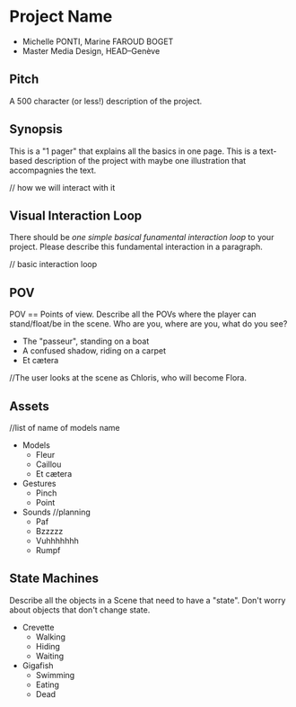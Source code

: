 # Project Name

- Michelle PONTI, Marine FAROUD BOGET
- Master Media Design, HEAD–Genève

## Pitch

A 500 character (or less!) description of the project.

## Synopsis

This is a "1 pager" that explains all the basics in one page. This is a text-based description of the project with maybe one illustration that accompagnies the text.

// how we will interact with it

## Visual Interaction Loop

There should be _one simple basical funamental interaction loop_ to your project. Please describe this fundamental interaction in a paragraph.

// basic interaction loop

## POV

POV == Points of view. Describe all the POVs where the player can stand/float/be in the scene. Who are you, where are you, what do you see?

- The "passeur", standing on a boat
- A confused shadow, riding on a carpet
- Et cætera

//The user looks at the scene as Chloris, who will become Flora.

## Assets

//list of name of models name

- Models
  - Fleur
  - Caillou
  - Et cætera
- Gestures
  - Pinch
  - Point
- Sounds //planning
  - Paf
  - Bzzzzz
  - Vuhhhhhhh
  - Rumpf

## State Machines

Describe all the objects in a Scene that need to have a "state". Don't worry about objects that don't change state.

- Crevette
  - Walking
  - Hiding
  - Waiting
- Gigafish
  - Swimming
  - Eating
  - Dead
